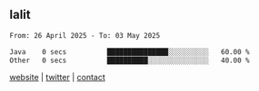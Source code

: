 ## lalit

<!--START_SECTION:waka-->

```txt
From: 26 April 2025 - To: 03 May 2025

Java    0 secs          ███████████████░░░░░░░░░░   60.00 %
Other   0 secs          ██████████░░░░░░░░░░░░░░░   40.00 %
```

<!--END_SECTION:waka-->

[website](https://lalit.sh) | [twitter](https://x.com/@lalitcodes) | [contact](https://lalit.sh/contact)
